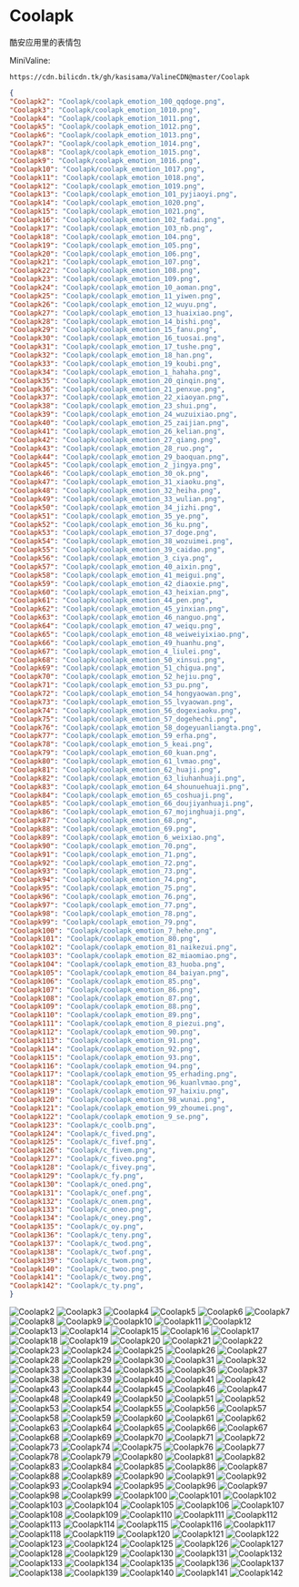 # Coolapk

酷安应用里的表情包

MiniValine:

`https://cdn.bilicdn.tk/gh/kasisama/ValineCDN@master/Coolapk`

```json
{
"Coolapk2": "Coolapk/coolapk_emotion_100_qqdoge.png",
"Coolapk3": "Coolapk/coolapk_emotion_1010.png",
"Coolapk4": "Coolapk/coolapk_emotion_1011.png",
"Coolapk5": "Coolapk/coolapk_emotion_1012.png",
"Coolapk6": "Coolapk/coolapk_emotion_1013.png",
"Coolapk7": "Coolapk/coolapk_emotion_1014.png",
"Coolapk8": "Coolapk/coolapk_emotion_1015.png",
"Coolapk9": "Coolapk/coolapk_emotion_1016.png",
"Coolapk10": "Coolapk/coolapk_emotion_1017.png",
"Coolapk11": "Coolapk/coolapk_emotion_1018.png",
"Coolapk12": "Coolapk/coolapk_emotion_1019.png",
"Coolapk13": "Coolapk/coolapk_emotion_101_pyjiaoyi.png",
"Coolapk14": "Coolapk/coolapk_emotion_1020.png",
"Coolapk15": "Coolapk/coolapk_emotion_1021.png",
"Coolapk16": "Coolapk/coolapk_emotion_102_fadai.png",
"Coolapk17": "Coolapk/coolapk_emotion_103_nb.png",
"Coolapk18": "Coolapk/coolapk_emotion_104.png",
"Coolapk19": "Coolapk/coolapk_emotion_105.png",
"Coolapk20": "Coolapk/coolapk_emotion_106.png",
"Coolapk21": "Coolapk/coolapk_emotion_107.png",
"Coolapk22": "Coolapk/coolapk_emotion_108.png",
"Coolapk23": "Coolapk/coolapk_emotion_109.png",
"Coolapk24": "Coolapk/coolapk_emotion_10_aoman.png",
"Coolapk25": "Coolapk/coolapk_emotion_11_yiwen.png",
"Coolapk26": "Coolapk/coolapk_emotion_12_wuyu.png",
"Coolapk27": "Coolapk/coolapk_emotion_13_huaixiao.png",
"Coolapk28": "Coolapk/coolapk_emotion_14_bishi.png",
"Coolapk29": "Coolapk/coolapk_emotion_15_fanu.png",
"Coolapk30": "Coolapk/coolapk_emotion_16_tuosai.png",
"Coolapk31": "Coolapk/coolapk_emotion_17_tushe.png",
"Coolapk32": "Coolapk/coolapk_emotion_18_han.png",
"Coolapk33": "Coolapk/coolapk_emotion_19_koubi.png",
"Coolapk34": "Coolapk/coolapk_emotion_1_hahaha.png",
"Coolapk35": "Coolapk/coolapk_emotion_20_qinqin.png",
"Coolapk36": "Coolapk/coolapk_emotion_21_penxue.png",
"Coolapk37": "Coolapk/coolapk_emotion_22_xiaoyan.png",
"Coolapk38": "Coolapk/coolapk_emotion_23_shui.png",
"Coolapk39": "Coolapk/coolapk_emotion_24_wuzuixiao.png",
"Coolapk40": "Coolapk/coolapk_emotion_25_zaijian.png",
"Coolapk41": "Coolapk/coolapk_emotion_26_kelian.png",
"Coolapk42": "Coolapk/coolapk_emotion_27_qiang.png",
"Coolapk43": "Coolapk/coolapk_emotion_28_ruo.png",
"Coolapk44": "Coolapk/coolapk_emotion_29_baoquan.png",
"Coolapk45": "Coolapk/coolapk_emotion_2_jingya.png",
"Coolapk46": "Coolapk/coolapk_emotion_30_ok.png",
"Coolapk47": "Coolapk/coolapk_emotion_31_xiaoku.png",
"Coolapk48": "Coolapk/coolapk_emotion_32_heiha.png",
"Coolapk49": "Coolapk/coolapk_emotion_33_wulian.png",
"Coolapk50": "Coolapk/coolapk_emotion_34_jizhi.png",
"Coolapk51": "Coolapk/coolapk_emotion_35_ye.png",
"Coolapk52": "Coolapk/coolapk_emotion_36_ku.png",
"Coolapk53": "Coolapk/coolapk_emotion_37_doge.png",
"Coolapk54": "Coolapk/coolapk_emotion_38_wozuimei.png",
"Coolapk55": "Coolapk/coolapk_emotion_39_caidao.png",
"Coolapk56": "Coolapk/coolapk_emotion_3_ciya.png",
"Coolapk57": "Coolapk/coolapk_emotion_40_aixin.png",
"Coolapk58": "Coolapk/coolapk_emotion_41_meigui.png",
"Coolapk59": "Coolapk/coolapk_emotion_42_diaoxie.png",
"Coolapk60": "Coolapk/coolapk_emotion_43_heixian.png",
"Coolapk61": "Coolapk/coolapk_emotion_44_pen.png",
"Coolapk62": "Coolapk/coolapk_emotion_45_yinxian.png",
"Coolapk63": "Coolapk/coolapk_emotion_46_nanguo.png",
"Coolapk64": "Coolapk/coolapk_emotion_47_weiqu.png",
"Coolapk65": "Coolapk/coolapk_emotion_48_weiweiyixiao.png",
"Coolapk66": "Coolapk/coolapk_emotion_49_huanhu.png",
"Coolapk67": "Coolapk/coolapk_emotion_4_liulei.png",
"Coolapk68": "Coolapk/coolapk_emotion_50_xinsui.png",
"Coolapk69": "Coolapk/coolapk_emotion_51_chigua.png",
"Coolapk70": "Coolapk/coolapk_emotion_52_hejiu.png",
"Coolapk71": "Coolapk/coolapk_emotion_53_pu.png",
"Coolapk72": "Coolapk/coolapk_emotion_54_hongyaowan.png",
"Coolapk73": "Coolapk/coolapk_emotion_55_lvyaowan.png",
"Coolapk74": "Coolapk/coolapk_emotion_56_dogexiaoku.png",
"Coolapk75": "Coolapk/coolapk_emotion_57_dogehechi.png",
"Coolapk76": "Coolapk/coolapk_emotion_58_dogeyuanliangta.png",
"Coolapk77": "Coolapk/coolapk_emotion_59_erha.png",
"Coolapk78": "Coolapk/coolapk_emotion_5_keai.png",
"Coolapk79": "Coolapk/coolapk_emotion_60_kuan.png",
"Coolapk80": "Coolapk/coolapk_emotion_61_lvmao.png",
"Coolapk81": "Coolapk/coolapk_emotion_62_huaji.png",
"Coolapk82": "Coolapk/coolapk_emotion_63_liuhanhuaji.png",
"Coolapk83": "Coolapk/coolapk_emotion_64_shounuehuaji.png",
"Coolapk84": "Coolapk/coolapk_emotion_65_coshuaji.png",
"Coolapk85": "Coolapk/coolapk_emotion_66_doujiyanhuaji.png",
"Coolapk86": "Coolapk/coolapk_emotion_67_mojinghuaji.png",
"Coolapk87": "Coolapk/coolapk_emotion_68.png",
"Coolapk88": "Coolapk/coolapk_emotion_69.png",
"Coolapk89": "Coolapk/coolapk_emotion_6_weixiao.png",
"Coolapk90": "Coolapk/coolapk_emotion_70.png",
"Coolapk91": "Coolapk/coolapk_emotion_71.png",
"Coolapk92": "Coolapk/coolapk_emotion_72.png",
"Coolapk93": "Coolapk/coolapk_emotion_73.png",
"Coolapk94": "Coolapk/coolapk_emotion_74.png",
"Coolapk95": "Coolapk/coolapk_emotion_75.png",
"Coolapk96": "Coolapk/coolapk_emotion_76.png",
"Coolapk97": "Coolapk/coolapk_emotion_77.png",
"Coolapk98": "Coolapk/coolapk_emotion_78.png",
"Coolapk99": "Coolapk/coolapk_emotion_79.png",
"Coolapk100": "Coolapk/coolapk_emotion_7_hehe.png",
"Coolapk101": "Coolapk/coolapk_emotion_80.png",
"Coolapk102": "Coolapk/coolapk_emotion_81_naikezui.png",
"Coolapk103": "Coolapk/coolapk_emotion_82_miaomiao.png",
"Coolapk104": "Coolapk/coolapk_emotion_83_huoba.png",
"Coolapk105": "Coolapk/coolapk_emotion_84_baiyan.png",
"Coolapk106": "Coolapk/coolapk_emotion_85.png",
"Coolapk107": "Coolapk/coolapk_emotion_86.png",
"Coolapk108": "Coolapk/coolapk_emotion_87.png",
"Coolapk109": "Coolapk/coolapk_emotion_88.png",
"Coolapk110": "Coolapk/coolapk_emotion_89.png",
"Coolapk111": "Coolapk/coolapk_emotion_8_piezui.png",
"Coolapk112": "Coolapk/coolapk_emotion_90.png",
"Coolapk113": "Coolapk/coolapk_emotion_91.png",
"Coolapk114": "Coolapk/coolapk_emotion_92.png",
"Coolapk115": "Coolapk/coolapk_emotion_93.png",
"Coolapk116": "Coolapk/coolapk_emotion_94.png",
"Coolapk117": "Coolapk/coolapk_emotion_95_erhading.png",
"Coolapk118": "Coolapk/coolapk_emotion_96_kuanlvmao.png",
"Coolapk119": "Coolapk/coolapk_emotion_97_haixiu.png",
"Coolapk120": "Coolapk/coolapk_emotion_98_wunai.png",
"Coolapk121": "Coolapk/coolapk_emotion_99_zhoumei.png",
"Coolapk122": "Coolapk/coolapk_emotion_9_se.png",
"Coolapk123": "Coolapk/c_coolb.png",
"Coolapk124": "Coolapk/c_fived.png",
"Coolapk125": "Coolapk/c_fivef.png",
"Coolapk126": "Coolapk/c_fivem.png",
"Coolapk127": "Coolapk/c_fiveo.png",
"Coolapk128": "Coolapk/c_fivey.png",
"Coolapk129": "Coolapk/c_fy.png",
"Coolapk130": "Coolapk/c_oned.png",
"Coolapk131": "Coolapk/c_onef.png",
"Coolapk132": "Coolapk/c_onem.png",
"Coolapk133": "Coolapk/c_oneo.png",
"Coolapk134": "Coolapk/c_oney.png",
"Coolapk135": "Coolapk/c_oy.png",
"Coolapk136": "Coolapk/c_teny.png",
"Coolapk137": "Coolapk/c_twod.png",
"Coolapk138": "Coolapk/c_twof.png",
"Coolapk139": "Coolapk/c_twom.png",
"Coolapk140": "Coolapk/c_twoo.png",
"Coolapk141": "Coolapk/c_twoy.png",
"Coolapk142": "Coolapk/c_ty.png",
}
```
![Coolapk2](https://cdn.bilicdn.tk/gh/kasisama/ValineCDN@master/Coolapk/coolapk_emotion_100_qqdoge.png)
![Coolapk3](https://cdn.bilicdn.tk/gh/kasisama/ValineCDN@master/Coolapk/coolapk_emotion_1010.png)
![Coolapk4](https://cdn.bilicdn.tk/gh/kasisama/ValineCDN@master/Coolapk/coolapk_emotion_1011.png)
![Coolapk5](https://cdn.bilicdn.tk/gh/kasisama/ValineCDN@master/Coolapk/coolapk_emotion_1012.png)
![Coolapk6](https://cdn.bilicdn.tk/gh/kasisama/ValineCDN@master/Coolapk/coolapk_emotion_1013.png)
![Coolapk7](https://cdn.bilicdn.tk/gh/kasisama/ValineCDN@master/Coolapk/coolapk_emotion_1014.png)
![Coolapk8](https://cdn.bilicdn.tk/gh/kasisama/ValineCDN@master/Coolapk/coolapk_emotion_1015.png)
![Coolapk9](https://cdn.bilicdn.tk/gh/kasisama/ValineCDN@master/Coolapk/coolapk_emotion_1016.png)
![Coolapk10](https://cdn.bilicdn.tk/gh/kasisama/ValineCDN@master/Coolapk/coolapk_emotion_1017.png)
![Coolapk11](https://cdn.bilicdn.tk/gh/kasisama/ValineCDN@master/Coolapk/coolapk_emotion_1018.png)
![Coolapk12](https://cdn.bilicdn.tk/gh/kasisama/ValineCDN@master/Coolapk/coolapk_emotion_1019.png)
![Coolapk13](https://cdn.bilicdn.tk/gh/kasisama/ValineCDN@master/Coolapk/coolapk_emotion_101_pyjiaoyi.png)
![Coolapk14](https://cdn.bilicdn.tk/gh/kasisama/ValineCDN@master/Coolapk/coolapk_emotion_1020.png)
![Coolapk15](https://cdn.bilicdn.tk/gh/kasisama/ValineCDN@master/Coolapk/coolapk_emotion_1021.png)
![Coolapk16](https://cdn.bilicdn.tk/gh/kasisama/ValineCDN@master/Coolapk/coolapk_emotion_102_fadai.png)
![Coolapk17](https://cdn.bilicdn.tk/gh/kasisama/ValineCDN@master/Coolapk/coolapk_emotion_103_nb.png)
![Coolapk18](https://cdn.bilicdn.tk/gh/kasisama/ValineCDN@master/Coolapk/coolapk_emotion_104.png)
![Coolapk19](https://cdn.bilicdn.tk/gh/kasisama/ValineCDN@master/Coolapk/coolapk_emotion_105.png)
![Coolapk20](https://cdn.bilicdn.tk/gh/kasisama/ValineCDN@master/Coolapk/coolapk_emotion_106.png)
![Coolapk21](https://cdn.bilicdn.tk/gh/kasisama/ValineCDN@master/Coolapk/coolapk_emotion_107.png)
![Coolapk22](https://cdn.bilicdn.tk/gh/kasisama/ValineCDN@master/Coolapk/coolapk_emotion_108.png)
![Coolapk23](https://cdn.bilicdn.tk/gh/kasisama/ValineCDN@master/Coolapk/coolapk_emotion_109.png)
![Coolapk24](https://cdn.bilicdn.tk/gh/kasisama/ValineCDN@master/Coolapk/coolapk_emotion_10_aoman.png)
![Coolapk25](https://cdn.bilicdn.tk/gh/kasisama/ValineCDN@master/Coolapk/coolapk_emotion_11_yiwen.png)
![Coolapk26](https://cdn.bilicdn.tk/gh/kasisama/ValineCDN@master/Coolapk/coolapk_emotion_12_wuyu.png)
![Coolapk27](https://cdn.bilicdn.tk/gh/kasisama/ValineCDN@master/Coolapk/coolapk_emotion_13_huaixiao.png)
![Coolapk28](https://cdn.bilicdn.tk/gh/kasisama/ValineCDN@master/Coolapk/coolapk_emotion_14_bishi.png)
![Coolapk29](https://cdn.bilicdn.tk/gh/kasisama/ValineCDN@master/Coolapk/coolapk_emotion_15_fanu.png)
![Coolapk30](https://cdn.bilicdn.tk/gh/kasisama/ValineCDN@master/Coolapk/coolapk_emotion_16_tuosai.png)
![Coolapk31](https://cdn.bilicdn.tk/gh/kasisama/ValineCDN@master/Coolapk/coolapk_emotion_17_tushe.png)
![Coolapk32](https://cdn.bilicdn.tk/gh/kasisama/ValineCDN@master/Coolapk/coolapk_emotion_18_han.png)
![Coolapk33](https://cdn.bilicdn.tk/gh/kasisama/ValineCDN@master/Coolapk/coolapk_emotion_19_koubi.png)
![Coolapk34](https://cdn.bilicdn.tk/gh/kasisama/ValineCDN@master/Coolapk/coolapk_emotion_1_hahaha.png)
![Coolapk35](https://cdn.bilicdn.tk/gh/kasisama/ValineCDN@master/Coolapk/coolapk_emotion_20_qinqin.png)
![Coolapk36](https://cdn.bilicdn.tk/gh/kasisama/ValineCDN@master/Coolapk/coolapk_emotion_21_penxue.png)
![Coolapk37](https://cdn.bilicdn.tk/gh/kasisama/ValineCDN@master/Coolapk/coolapk_emotion_22_xiaoyan.png)
![Coolapk38](https://cdn.bilicdn.tk/gh/kasisama/ValineCDN@master/Coolapk/coolapk_emotion_23_shui.png)
![Coolapk39](https://cdn.bilicdn.tk/gh/kasisama/ValineCDN@master/Coolapk/coolapk_emotion_24_wuzuixiao.png)
![Coolapk40](https://cdn.bilicdn.tk/gh/kasisama/ValineCDN@master/Coolapk/coolapk_emotion_25_zaijian.png)
![Coolapk41](https://cdn.bilicdn.tk/gh/kasisama/ValineCDN@master/Coolapk/coolapk_emotion_26_kelian.png)
![Coolapk42](https://cdn.bilicdn.tk/gh/kasisama/ValineCDN@master/Coolapk/coolapk_emotion_27_qiang.png)
![Coolapk43](https://cdn.bilicdn.tk/gh/kasisama/ValineCDN@master/Coolapk/coolapk_emotion_28_ruo.png)
![Coolapk44](https://cdn.bilicdn.tk/gh/kasisama/ValineCDN@master/Coolapk/coolapk_emotion_29_baoquan.png)
![Coolapk45](https://cdn.bilicdn.tk/gh/kasisama/ValineCDN@master/Coolapk/coolapk_emotion_2_jingya.png)
![Coolapk46](https://cdn.bilicdn.tk/gh/kasisama/ValineCDN@master/Coolapk/coolapk_emotion_30_ok.png)
![Coolapk47](https://cdn.bilicdn.tk/gh/kasisama/ValineCDN@master/Coolapk/coolapk_emotion_31_xiaoku.png)
![Coolapk48](https://cdn.bilicdn.tk/gh/kasisama/ValineCDN@master/Coolapk/coolapk_emotion_32_heiha.png)
![Coolapk49](https://cdn.bilicdn.tk/gh/kasisama/ValineCDN@master/Coolapk/coolapk_emotion_33_wulian.png)
![Coolapk50](https://cdn.bilicdn.tk/gh/kasisama/ValineCDN@master/Coolapk/coolapk_emotion_34_jizhi.png)
![Coolapk51](https://cdn.bilicdn.tk/gh/kasisama/ValineCDN@master/Coolapk/coolapk_emotion_35_ye.png)
![Coolapk52](https://cdn.bilicdn.tk/gh/kasisama/ValineCDN@master/Coolapk/coolapk_emotion_36_ku.png)
![Coolapk53](https://cdn.bilicdn.tk/gh/kasisama/ValineCDN@master/Coolapk/coolapk_emotion_37_doge.png)
![Coolapk54](https://cdn.bilicdn.tk/gh/kasisama/ValineCDN@master/Coolapk/coolapk_emotion_38_wozuimei.png)
![Coolapk55](https://cdn.bilicdn.tk/gh/kasisama/ValineCDN@master/Coolapk/coolapk_emotion_39_caidao.png)
![Coolapk56](https://cdn.bilicdn.tk/gh/kasisama/ValineCDN@master/Coolapk/coolapk_emotion_3_ciya.png)
![Coolapk57](https://cdn.bilicdn.tk/gh/kasisama/ValineCDN@master/Coolapk/coolapk_emotion_40_aixin.png)
![Coolapk58](https://cdn.bilicdn.tk/gh/kasisama/ValineCDN@master/Coolapk/coolapk_emotion_41_meigui.png)
![Coolapk59](https://cdn.bilicdn.tk/gh/kasisama/ValineCDN@master/Coolapk/coolapk_emotion_42_diaoxie.png)
![Coolapk60](https://cdn.bilicdn.tk/gh/kasisama/ValineCDN@master/Coolapk/coolapk_emotion_43_heixian.png)
![Coolapk61](https://cdn.bilicdn.tk/gh/kasisama/ValineCDN@master/Coolapk/coolapk_emotion_44_pen.png)
![Coolapk62](https://cdn.bilicdn.tk/gh/kasisama/ValineCDN@master/Coolapk/coolapk_emotion_45_yinxian.png)
![Coolapk63](https://cdn.bilicdn.tk/gh/kasisama/ValineCDN@master/Coolapk/coolapk_emotion_46_nanguo.png)
![Coolapk64](https://cdn.bilicdn.tk/gh/kasisama/ValineCDN@master/Coolapk/coolapk_emotion_47_weiqu.png)
![Coolapk65](https://cdn.bilicdn.tk/gh/kasisama/ValineCDN@master/Coolapk/coolapk_emotion_48_weiweiyixiao.png)
![Coolapk66](https://cdn.bilicdn.tk/gh/kasisama/ValineCDN@master/Coolapk/coolapk_emotion_49_huanhu.png)
![Coolapk67](https://cdn.bilicdn.tk/gh/kasisama/ValineCDN@master/Coolapk/coolapk_emotion_4_liulei.png)
![Coolapk68](https://cdn.bilicdn.tk/gh/kasisama/ValineCDN@master/Coolapk/coolapk_emotion_50_xinsui.png)
![Coolapk69](https://cdn.bilicdn.tk/gh/kasisama/ValineCDN@master/Coolapk/coolapk_emotion_51_chigua.png)
![Coolapk70](https://cdn.bilicdn.tk/gh/kasisama/ValineCDN@master/Coolapk/coolapk_emotion_52_hejiu.png)
![Coolapk71](https://cdn.bilicdn.tk/gh/kasisama/ValineCDN@master/Coolapk/coolapk_emotion_53_pu.png)
![Coolapk72](https://cdn.bilicdn.tk/gh/kasisama/ValineCDN@master/Coolapk/coolapk_emotion_54_hongyaowan.png)
![Coolapk73](https://cdn.bilicdn.tk/gh/kasisama/ValineCDN@master/Coolapk/coolapk_emotion_55_lvyaowan.png)
![Coolapk74](https://cdn.bilicdn.tk/gh/kasisama/ValineCDN@master/Coolapk/coolapk_emotion_56_dogexiaoku.png)
![Coolapk75](https://cdn.bilicdn.tk/gh/kasisama/ValineCDN@master/Coolapk/coolapk_emotion_57_dogehechi.png)
![Coolapk76](https://cdn.bilicdn.tk/gh/kasisama/ValineCDN@master/Coolapk/coolapk_emotion_58_dogeyuanliangta.png)
![Coolapk77](https://cdn.bilicdn.tk/gh/kasisama/ValineCDN@master/Coolapk/coolapk_emotion_59_erha.png)
![Coolapk78](https://cdn.bilicdn.tk/gh/kasisama/ValineCDN@master/Coolapk/coolapk_emotion_5_keai.png)
![Coolapk79](https://cdn.bilicdn.tk/gh/kasisama/ValineCDN@master/Coolapk/coolapk_emotion_60_kuan.png)
![Coolapk80](https://cdn.bilicdn.tk/gh/kasisama/ValineCDN@master/Coolapk/coolapk_emotion_61_lvmao.png)
![Coolapk81](https://cdn.bilicdn.tk/gh/kasisama/ValineCDN@master/Coolapk/coolapk_emotion_62_huaji.png)
![Coolapk82](https://cdn.bilicdn.tk/gh/kasisama/ValineCDN@master/Coolapk/coolapk_emotion_63_liuhanhuaji.png)
![Coolapk83](https://cdn.bilicdn.tk/gh/kasisama/ValineCDN@master/Coolapk/coolapk_emotion_64_shounuehuaji.png)
![Coolapk84](https://cdn.bilicdn.tk/gh/kasisama/ValineCDN@master/Coolapk/coolapk_emotion_65_coshuaji.png)
![Coolapk85](https://cdn.bilicdn.tk/gh/kasisama/ValineCDN@master/Coolapk/coolapk_emotion_66_doujiyanhuaji.png)
![Coolapk86](https://cdn.bilicdn.tk/gh/kasisama/ValineCDN@master/Coolapk/coolapk_emotion_67_mojinghuaji.png)
![Coolapk87](https://cdn.bilicdn.tk/gh/kasisama/ValineCDN@master/Coolapk/coolapk_emotion_68.png)
![Coolapk88](https://cdn.bilicdn.tk/gh/kasisama/ValineCDN@master/Coolapk/coolapk_emotion_69.png)
![Coolapk89](https://cdn.bilicdn.tk/gh/kasisama/ValineCDN@master/Coolapk/coolapk_emotion_6_weixiao.png)
![Coolapk90](https://cdn.bilicdn.tk/gh/kasisama/ValineCDN@master/Coolapk/coolapk_emotion_70.png)
![Coolapk91](https://cdn.bilicdn.tk/gh/kasisama/ValineCDN@master/Coolapk/coolapk_emotion_71.png)
![Coolapk92](https://cdn.bilicdn.tk/gh/kasisama/ValineCDN@master/Coolapk/coolapk_emotion_72.png)
![Coolapk93](https://cdn.bilicdn.tk/gh/kasisama/ValineCDN@master/Coolapk/coolapk_emotion_73.png)
![Coolapk94](https://cdn.bilicdn.tk/gh/kasisama/ValineCDN@master/Coolapk/coolapk_emotion_74.png)
![Coolapk95](https://cdn.bilicdn.tk/gh/kasisama/ValineCDN@master/Coolapk/coolapk_emotion_75.png)
![Coolapk96](https://cdn.bilicdn.tk/gh/kasisama/ValineCDN@master/Coolapk/coolapk_emotion_76.png)
![Coolapk97](https://cdn.bilicdn.tk/gh/kasisama/ValineCDN@master/Coolapk/coolapk_emotion_77.png)
![Coolapk98](https://cdn.bilicdn.tk/gh/kasisama/ValineCDN@master/Coolapk/coolapk_emotion_78.png)
![Coolapk99](https://cdn.bilicdn.tk/gh/kasisama/ValineCDN@master/Coolapk/coolapk_emotion_79.png)
![Coolapk100](https://cdn.bilicdn.tk/gh/kasisama/ValineCDN@master/Coolapk/coolapk_emotion_7_hehe.png)
![Coolapk101](https://cdn.bilicdn.tk/gh/kasisama/ValineCDN@master/Coolapk/coolapk_emotion_80.png)
![Coolapk102](https://cdn.bilicdn.tk/gh/kasisama/ValineCDN@master/Coolapk/coolapk_emotion_81_naikezui.png)
![Coolapk103](https://cdn.bilicdn.tk/gh/kasisama/ValineCDN@master/Coolapk/coolapk_emotion_82_miaomiao.png)
![Coolapk104](https://cdn.bilicdn.tk/gh/kasisama/ValineCDN@master/Coolapk/coolapk_emotion_83_huoba.png)
![Coolapk105](https://cdn.bilicdn.tk/gh/kasisama/ValineCDN@master/Coolapk/coolapk_emotion_84_baiyan.png)
![Coolapk106](https://cdn.bilicdn.tk/gh/kasisama/ValineCDN@master/Coolapk/coolapk_emotion_85.png)
![Coolapk107](https://cdn.bilicdn.tk/gh/kasisama/ValineCDN@master/Coolapk/coolapk_emotion_86.png)
![Coolapk108](https://cdn.bilicdn.tk/gh/kasisama/ValineCDN@master/Coolapk/coolapk_emotion_87.png)
![Coolapk109](https://cdn.bilicdn.tk/gh/kasisama/ValineCDN@master/Coolapk/coolapk_emotion_88.png)
![Coolapk110](https://cdn.bilicdn.tk/gh/kasisama/ValineCDN@master/Coolapk/coolapk_emotion_89.png)
![Coolapk111](https://cdn.bilicdn.tk/gh/kasisama/ValineCDN@master/Coolapk/coolapk_emotion_8_piezui.png)
![Coolapk112](https://cdn.bilicdn.tk/gh/kasisama/ValineCDN@master/Coolapk/coolapk_emotion_90.png)
![Coolapk113](https://cdn.bilicdn.tk/gh/kasisama/ValineCDN@master/Coolapk/coolapk_emotion_91.png)
![Coolapk114](https://cdn.bilicdn.tk/gh/kasisama/ValineCDN@master/Coolapk/coolapk_emotion_92.png)
![Coolapk115](https://cdn.bilicdn.tk/gh/kasisama/ValineCDN@master/Coolapk/coolapk_emotion_93.png)
![Coolapk116](https://cdn.bilicdn.tk/gh/kasisama/ValineCDN@master/Coolapk/coolapk_emotion_94.png)
![Coolapk117](https://cdn.bilicdn.tk/gh/kasisama/ValineCDN@master/Coolapk/coolapk_emotion_95_erhading.png)
![Coolapk118](https://cdn.bilicdn.tk/gh/kasisama/ValineCDN@master/Coolapk/coolapk_emotion_96_kuanlvmao.png)
![Coolapk119](https://cdn.bilicdn.tk/gh/kasisama/ValineCDN@master/Coolapk/coolapk_emotion_97_haixiu.png)
![Coolapk120](https://cdn.bilicdn.tk/gh/kasisama/ValineCDN@master/Coolapk/coolapk_emotion_98_wunai.png)
![Coolapk121](https://cdn.bilicdn.tk/gh/kasisama/ValineCDN@master/Coolapk/coolapk_emotion_99_zhoumei.png)
![Coolapk122](https://cdn.bilicdn.tk/gh/kasisama/ValineCDN@master/Coolapk/coolapk_emotion_9_se.png)
![Coolapk123](https://cdn.bilicdn.tk/gh/kasisama/ValineCDN@master/Coolapk/c_coolb.png)
![Coolapk124](https://cdn.bilicdn.tk/gh/kasisama/ValineCDN@master/Coolapk/c_fived.png)
![Coolapk125](https://cdn.bilicdn.tk/gh/kasisama/ValineCDN@master/Coolapk/c_fivef.png)
![Coolapk126](https://cdn.bilicdn.tk/gh/kasisama/ValineCDN@master/Coolapk/c_fivem.png)
![Coolapk127](https://cdn.bilicdn.tk/gh/kasisama/ValineCDN@master/Coolapk/c_fiveo.png)
![Coolapk128](https://cdn.bilicdn.tk/gh/kasisama/ValineCDN@master/Coolapk/c_fivey.png)
![Coolapk129](https://cdn.bilicdn.tk/gh/kasisama/ValineCDN@master/Coolapk/c_fy.png)
![Coolapk130](https://cdn.bilicdn.tk/gh/kasisama/ValineCDN@master/Coolapk/c_oned.png)
![Coolapk131](https://cdn.bilicdn.tk/gh/kasisama/ValineCDN@master/Coolapk/c_onef.png)
![Coolapk132](https://cdn.bilicdn.tk/gh/kasisama/ValineCDN@master/Coolapk/c_onem.png)
![Coolapk133](https://cdn.bilicdn.tk/gh/kasisama/ValineCDN@master/Coolapk/c_oneo.png)
![Coolapk134](https://cdn.bilicdn.tk/gh/kasisama/ValineCDN@master/Coolapk/c_oney.png)
![Coolapk135](https://cdn.bilicdn.tk/gh/kasisama/ValineCDN@master/Coolapk/c_oy.png)
![Coolapk136](https://cdn.bilicdn.tk/gh/kasisama/ValineCDN@master/Coolapk/c_teny.png)
![Coolapk137](https://cdn.bilicdn.tk/gh/kasisama/ValineCDN@master/Coolapk/c_twod.png)
![Coolapk138](https://cdn.bilicdn.tk/gh/kasisama/ValineCDN@master/Coolapk/c_twof.png)
![Coolapk139](https://cdn.bilicdn.tk/gh/kasisama/ValineCDN@master/Coolapk/c_twom.png)
![Coolapk140](https://cdn.bilicdn.tk/gh/kasisama/ValineCDN@master/Coolapk/c_twoo.png)
![Coolapk141](https://cdn.bilicdn.tk/gh/kasisama/ValineCDN@master/Coolapk/c_twoy.png)
![Coolapk142](https://cdn.bilicdn.tk/gh/kasisama/ValineCDN@master/Coolapk/c_ty.png)